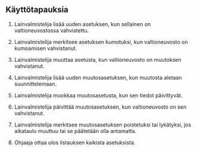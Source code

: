 ## Käyttötapauksia  
  
1. Lainvalmistelija lisää uuden asetuksen, kun sellainen on valtioneuvostossa vahvistettu.  
2. Lainvalmistelija merkitsee asetuksen kumotuksi, kun valtioneuvosto on kumoamisen vahvistanut.  
3. Lainvalmistelija muuttaa asetusta, kun valtioneuvosto on muutoksen vahvistanut.  
4. Lainvalmistelija lisää uuden muutosasetuksen, kun muutosta aletaan suunnittelemaan.  
5. Lainvalmistelija muokkaa muutosasetusta, kun sen tiedot päivittyvät.  
6. Lainvalmistelija päivittää muutosasetuksen, kun valtioneuvosto on sen vahvistanut.  
7. Lainvalmistelija merkitsee muutosasetuksen poistetuksi tai lykätyksi, jos aikataulu muuttuu tai se päätetään olla antamatta.  
  
8. Ohjaaja ottaa ulos listauksen kaikista asetuksista.
